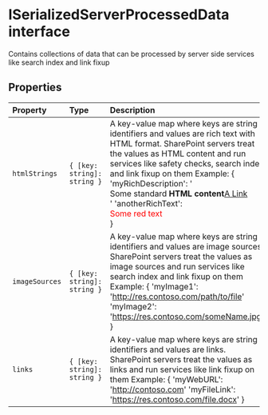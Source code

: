 # ISerializedServerProcessedData interface







Contains collections of data that can be processed by server side services like search index and link fixup




## Properties

| Property	   | Type	| Description|
|:-------------|:-------|:-----------|
|`htmlStrings`      | `{ [key: string]: string }` | A key-value map where keys are string identifiers and values are rich text with HTML format. SharePoint servers treat the values as HTML content and run services like safety checks, search index and link fixup on them Example: { 'myRichDescription': '<div>Some standard <b>HTML content</b><a href='http://somelink'>A Link</a></div>' 'anotherRichText': <div class='aClass'><span style='color:red'>Some red text</div> } |
|`imageSources`      | `{ [key: string]: string }` | A key-value map where keys are string identifiers and values are image sources. SharePoint servers treat the values as image sources and run services like search index and link fixup on them Example: { 'myImage1': 'http://res.contoso.com/path/to/file' 'myImage2': 'https://res.contoso.com/someName.jpg' } |
|`links`      | `{ [key: string]: string }` | A key-value map where keys are string identifiers and values are links. SharePoint servers treat the values as links and run services like link fixup on them Example: { 'myWebURL': 'http://contoso.com' 'myFileLink': 'https://res.contoso.com/file.docx' } |






